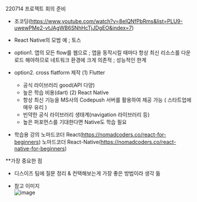 220714 프로젝트 회의 준비

- 조코딩(https://www.youtube.com/watch?v=8eIQNfPbRms&list=PLU9-uwewPMe2-vtJAgWB6SNhHcTjJDgEO&index=7)

- React Native의 모범 예 ; 토스

 - option1. 앱의 모든 flow를 웹으로
 ; 앱을 동작시킬 때마다 항상 최신 리소스를 다운로드 해야하므로 네트워크 환경에 크게 의존적
 ; 성능적인 한계
 - option2. cross flatform 제작
  (1) Flutter
   - 공식 라이브러리 good(API 다양)
   - 높은 학습 비용(dart)
  (2) React Native
   - 항상 최신 기능을 MS사의 Codepush 서버를 활용하여 제공 가능 ( 스타트업에 매우 유리 )
   - 빈약한 공식 라이브러리 생태계(navigation 라이브러리 등)
   - 높은 퍼포먼스를 기대한다면 Native도 학습 필요

- 학습용 강의
노마드코더 React(https://nomadcoders.co/react-for-beginners)
노마드코더 React-Native(https://nomadcoders.co/react-native-for-beginners)

**가장 중요한 점
- 디스이즈 팀에 질문 정리 & 컨택해보는게 가장 좋은 방법이라 생각 듦

+ 참고 이미지  
![image](https://user-images.githubusercontent.com/49461207/178987477-091f1c98-52b9-4626-8b1f-083999a91219.png)

